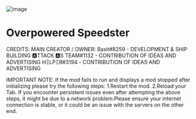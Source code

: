 ![image](https://raw.githubusercontent.com/Modraxis/Overpowered-Speedster-mod/main/SB%20overpowered%20speedster.png)
# Overpowered Speedster
CREDITS:
  MAIN CREATOR / OWNER:
    Basit#8259               - DEVELOPMENT & SHIP BUILDING
    🅰TTACK 🅰S TEAM#1132   - CONTRIBUTION OF IDEAS AND ADVERTISING
    HΞLPΞЯ#3194              - CONTRIBUTION OF IDEAS AND ADVERTISING

  IMPORTANT NOTE:
    If the mod fails to run and displays a mod stopped after initializing
    please try the following steps:
     1.Restart the mod.
     2.Reload your Tab.
    If you encounter persistent issues even after attempting the above steps,
    it might be due to a network problem.Please ensure your internet connection is stable,
    or it could be an issue with the servers on the other end.

